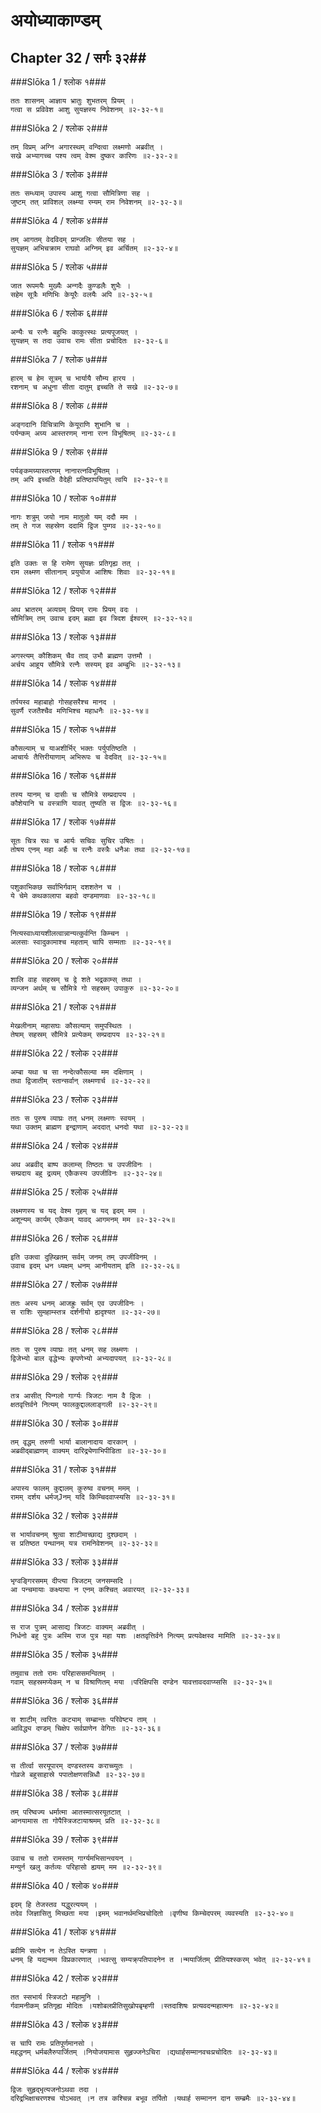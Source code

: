 अयोध्याकाण्डम्
===============================


## Chapter 32  / सर्गः ३२##


###Slōka 1 / श्लोक १###


    ततः शासनम् आज्ञाय भ्रातुः शुभतरम् प्रियम् ।
    गत्वा स प्रविवेश आशु सुयज्ञस्य निवेशनम् ॥२-३२-१॥


###Slōka 2 / श्लोक २###


    तम् विप्रम् अग्नि अगारस्थम् वन्दित्वा लक्ष्मणो अब्रवीत् ।
    सखे अभ्यागच्च पश्य त्वम् वेश्म दुष्कर कारिणः ॥२-३२-२॥


###Slōka 3 / श्लोक ३###


    ततः सम्ध्याम् उपास्य आशु गत्वा सौमित्रिणा सह ।
    जुष्टम् तत् प्राविशल् लक्ष्म्या रम्यम् राम निवेशनम् ॥२-३२-३॥


###Slōka 4 / श्लोक ४###


    तम् आगतम् वेदविदम् प्रान्जलिः सीतया सह ।
    सुयज्ञम् अभिचक्राम राघवो अग्निम् इव अर्चितम् ॥२-३२-४॥


###Slōka 5 / श्लोक ५###


    जात रूपमयैः मुख्यैः अन्गदैः कुण्डलैः शुभैः ।
    सहेम सूत्रैः मणिभिः केयूरैः वलयैः अपि ॥२-३२-५॥


###Slōka 6 / श्लोक ६###


    अन्यैः च रत्नैः बहुभिः काकुत्स्थः प्रत्यपूजयत् ।
    सुयज्ञम् स तदा उवाच रामः सीता प्रचोदितः ॥२-३२-६॥


###Slōka 7 / श्लोक ७###


    हारम् च हेम सूत्रम् च भार्यायै सौम्य हारय ।
    रशनाम् च अधुना सीता दातुम् इच्चति ते सखे ॥२-३२-७॥


###Slōka 8 / श्लोक ८###


    अङ्गदानि विचित्राणि केयूराणि शुभानि च ।
    पर्यन्कम् अग्र्य आस्तरणम् नाना रत्न विभूषितम् ॥२-३२-८॥


###Slōka 9 / श्लोक ९###


    पर्यङ्कमग्र्यास्तरणम् नानारत्नविभूषितम् ।
    तम् अपि इच्चति वैदेही प्रतिष्ठापयितुम् त्वयि ॥२-३२-९॥


###Slōka 10 / श्लोक १०###


    नागः शत्रुम् जयो नाम मातुलो यम् ददौ मम ।
    तम् ते गज सहस्रेण ददामि द्विज पुम्गव ॥२-३२-१०॥


###Slōka 11 / श्लोक ११###


    इति उक्तः स हि रामेण सुयज्ञः प्रतिगृह्य तत् ।
    राम लक्ष्मण सीतानाम् प्रयुयोज आशिषः शिवाः ॥२-३२-११॥


###Slōka 12 / श्लोक १२###


    अथ भ्रातरम् अव्यग्रम् प्रियम् रामः प्रियम् वदः ।
    सौमित्रिम् तम् उवाच इदम् ब्रह्मा इव त्रिदश ईश्वरम् ॥२-३२-१२॥


###Slōka 13 / श्लोक १३###


    अगस्त्यम् कौशिकम् चैव ताव् उभौ ब्राह्मण उत्तमौ ।
    अर्चय आहूय सौमित्रे रत्नैः सस्यम् इव अम्बुभिः ॥२-३२-१३॥


###Slōka 14 / श्लोक १४###


    तर्पयस्व महाबाहो गोसहसरैश्च मानद ।
    सुवर्णै रजतैश्चैव मणिभिश्च महाधनैः ॥२-३२-१४॥


###Slōka 15 / श्लोक १५###


    कौसल्याम् च याअशीर्भिर् भक्तः पर्युपतिष्ठति ।
    आचार्यः तैत्तिरीयाणाम् अभिरूपः च वेदवित् ॥२-३२-१५॥


###Slōka 16 / श्लोक १६###


    तस्य यानम् च दासीः च सौमित्रे सम्प्रदापय ।
    कौशेयानि च वस्त्राणि यावत् तुष्यति स द्विजः ॥२-३२-१६॥


###Slōka 17 / श्लोक १७###


    सूतः चित्र रथः च आर्यः सचिवः सुचिर उषितः ।
    तोषय एनम् महा अर्हैः च रत्नैः वस्त्रैः धनैअः तथा ॥२-३२-१७॥


###Slōka 18 / श्लोक १८###


    पशुकाभिकछ सर्वाभिर्गवाम् दशशतेन च ।
    ये चेमे कथकालापा बहवो दण्डमाणवाः ॥२-३२-१८॥


###Slōka 19 / श्लोक १९###


    नित्यस्वाध्यायशीलत्वान्नान्यत्कुर्वन्ति किम्चन ।
    अलसाः स्वादुकामाश्च महताम् चापि सम्मताः ॥२-३२-१९॥


###Slōka 20 / श्लोक २०###


    शालि वाह सहस्रम् च द्वे शते भद्रकाम्स् तथा ।
    व्यन्जन अर्थम् च सौमित्रे गो सहस्रम् उपाकुरु ॥२-३२-२०॥


###Slōka 21 / श्लोक २१###


    मेखलीनाम् महासघः कौसल्याम् समुपस्थितः ।
    तेषाम् सहस्रम् सौमित्रे प्रत्येकम् सम्प्रदापय ॥२-३२-२१॥


###Slōka 22 / श्लोक २२###


    अम्बा यथा च सा नन्देत्कौसल्या मम दक्षिणाम् ।
    तथा द्विजातीम् स्तान्सर्वान् लक्ष्मणार्च ॥२-३२-२२॥


###Slōka 23 / श्लोक २३###


    ततः स पुरुष व्याघ्रः तत् धनम् लक्ष्मणः स्वयम् ।
    यथा उक्तम् ब्राह्मण इन्द्राणाम् अददात् धनदो यथा ॥२-३२-२३॥


###Slōka 24 / श्लोक २४###


    अथ अब्रवीद् बाष्प कलाम्स् तिष्ठतः च उपजीविनः ।
    सम्प्रदाय बहु द्रव्यम् एकैकस्य उपजीविनः ॥२-३२-२४॥


###Slōka 25 / श्लोक २५###


    लक्ष्मणस्य च यद् वेश्म गृहम् च यद् इदम् मम ।
    अशून्यम् कार्यम् एकैकम् यावद् आगमनम् मम ॥२-३२-२५॥


###Slōka 26 / श्लोक २६###


    इति उक्त्वा दुह्खितम् सर्वम् जनम् तम् उपजीविनम् ।
    उवाच इदम् धन ध्यक्षम् धनम् आनीयताम् इति ॥२-३२-२६॥


###Slōka 27 / श्लोक २७###


    ततः अस्य धनम् आजह्रुः सर्वम् एव उपजीविनः ।
    स राशिः सुमहाम्स्तत्र दर्शनीयो ह्यदृश्यत ॥२-३२-२७॥


###Slōka 28 / श्लोक २८###


    ततः स पुरुष व्याघ्रः तत् धनम् सह लक्ष्मणः ।
    द्विजेभ्यो बाल वृद्धेभ्यः कृपणेभ्यो अभ्यदापयत् ॥२-३२-२८॥


###Slōka 29 / श्लोक २९###


    तत्र आसीत् पिन्गलो गार्ग्यः त्रिजटः नाम वै द्विजः ।
    क्षतवृत्तिर्वने नित्यम् फालकुद्दाललाङ्गली ॥२-३२-२९॥


###Slōka 30 / श्लोक ३०###


    तम् वृद्धम् तरुणी भार्या बालानादाय दारकान् ।
    अब्रवीद्बाह्मणम् वाक्यम् दारिद्र्येणाभिपीडिता ॥२-३२-३०॥


###Slōka 31 / श्लोक ३१###


    अपास्य फालम् कुद्दालम् कुरुष्व वचनम् ममम् ।
    रामम् दर्शय धर्मज्Jनम् यदि किम्चिदवाप्स्यसि ॥२-३२-३१॥


###Slōka 32 / श्लोक ३२###


    स भार्यावचनम् श्रुत्वा शाटीमाच्छाद्य दुश्छदाम् ।
    स प्रतिष्ठत पन्थानम् यत्र रामनिवेशनम् ॥२-३२-३२॥


###Slōka 33 / श्लोक ३३###


    भृग्वङ्गिरसमम् दीप्त्या त्रिजटम् जनसम्सदि ।
    आ पन्चमायाः कक्ष्याया न एनम् कश्चित् अवारयत् ॥२-३२-३३॥


###Slōka 34 / श्लोक ३४###


    स राज पुत्रम् आसाद्य त्रिजटः वाक्यम् अब्रवीत् ।
    निर्धनो बहु पुत्रः अस्मि राज पुत्र महा यशः ।क्षतवृत्तिर्वने नित्यम् प्रत्यवेक्षस्व मामिति ॥२-३२-३४॥


###Slōka 35 / श्लोक ३५###


    तमुवाच ततो रामः परिहाससमन्वितम् ।
    गवाम् सहस्रमप्येकम् न च विश्राणितम् मया ।परिक्षिपसि दण्डेन यावत्तावदवाप्य्ससि ॥२-३२-३५॥


###Slōka 36 / श्लोक ३६###


    स शाटीम् त्वरितः कट्याम् सम्ब्रान्तः परिवेष्ट्य ताम् ।
    आविद्ध्य दण्डम् चिक्षेप सर्वप्राणेन वेगितः ॥२-३२-३६॥


###Slōka 37 / श्लोक ३७###


    स तीर्त्वा सरयूपारम् दण्डस्तस्य कराच्च्युतः ।
    गोव्रजे बहुसाहास्रे पपातोक्षणसन्निधौ ॥२-३२-३७॥


###Slōka 38 / श्लोक ३८###


    तम् परिष्वज्य धर्मात्मा आतस्मात्सरयूतटात् ।
    आनयामास ता गोपैस्त्रिजटायाश्रमम् प्रति ॥२-३२-३८॥


###Slōka 39 / श्लोक ३९###


    उवाच च ततो रामस्तम् गार्ग्यमभिसान्त्वयन् ।
    मन्युर्न खलु कर्तव्यः परिहासो ह्ययम् मम ॥२-३२-३९॥


###Slōka 40 / श्लोक ४०###


    इदम् हि तेजस्तव यद्धुरत्ययम् ।
    तदेव जिज्ञासितु मिच्छता मया ।इमम् भवानर्थमभिप्रचोदितो ।वृणीष्व किम्चेदपरम् व्यवस्यति ॥२-३२-४०॥


###Slōka 41 / श्लोक ४१###


    ब्रवीमि सत्येन न तेऽस्ति यन्त्रणा ।
    धनम् हि यद्यन्मम विप्रकारणात् ।भवत्सु सम्यक्र्पतिपादनेन त ।न्मयार्जितम् प्रीतियश्स्करम् भवेत् ॥२-३२-४१॥


###Slōka 42 / श्लोक ४२###


    तत स्सभार्य स्त्रिजटो महामुनि ।
    र्गवामनीकम् प्रतिगृह्य मोदितः ।यशोबलप्रीतिसुखोपबृम्हणी ।स्तदाशिषः प्रत्यवदन्महात्मनः ॥२-३२-४२॥


###Slōka 43 / श्लोक ४३###


    स चापि रामः प्रतिपूर्णमानसो ।
    महद्धनम् धर्मबलैरुपार्जितम् ।नियोजयामास सुहृज्जनेऽचिरा ।द्यथार्हसम्मानवचःप्रचोदितः ॥२-३२-४३॥


###Slōka 44 / श्लोक ४४###


    द्विजः सुहृद्भृत्यजनोऽथवा तदा ।
    दरिद्रभिक्षाचरणश्च योऽभवत् ।न तत्र कश्चिन्न बभूव तर्पितो ।यथार्ह सम्मानन दान सम्ब्रमैः ॥२-३२-४४॥


